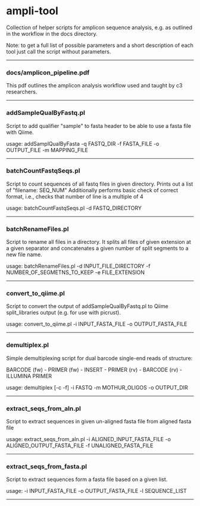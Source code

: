 # ampli-tool
Collection of helper scripts for amplicon sequence analysis, e.g. as outlined in the workflow in the docs directory.

Note: to get a full list of possible parameters and a short description of each tool just call the script without parameters.


---

### docs/amplicon_pipeline.pdf

This pdf outlines the amplicon analysis workflow used and taught by c3 researchers.

---

### addSampleQualByFastq.pl
Script to add qualifier "sample" to fasta header to be able to use a fasta file with Qiime.

usage: addSamplQualByFasta -q FASTQ_DIR -f FASTA_FILE -o OUTPUT_FILE -m MAPPING_FILE

---

### batchCountFastqSeqs.pl
Script to count sequences of all fastq files in given directory. Prints out a list of "filename: SEQ_NUM" Additionally performs basic check of correct format, i.e., checks that number of line is a multiple of 4

usage: batchCountFastqSeqs.pl -d FASTQ_DIRECTORY

---

### batchRenameFiles.pl
Script to rename all files in a directory. It splits all files of given extension at a given separator and concatenates a given number of split segments to a new file name.

usage: batchRenameFiles.pl -d INPUT_FILE_DIRECTORY -f NUMBER_OF_SEGMETNS_TO_KEEP -e FILE_EXTENSION

---

### convert_to_qiime.pl
Script to convert the output of addSampleQualByFastq.pl to Qiime split_libraries output (e.g. for use with picrust).

usage: convert_to_qiime.pl -i INPUT_FASTA_FILE -o OUTPUT_FASTA_FILE

---

### demultiplex.pl
Simple demultiplexing script for dual barcode single-end reads of structure:

BARCODE (fw) - PRIMER (fw) - INSERT - PRIMER (rv) - BARCODE (rv) - ILLUMINA PRIMER

usage: demultiplex [-c -f] -i FASTQ -m MOTHUR_OLIGOS -o OUTPUT_DIR

---

### extract_seqs_from_aln.pl
Script to extract sequences in given un-aligned fasta file from aligned fasta file

usage: extract_seqs_from_aln.pl -i ALIGNED_INPUT_FASTA_FILE -o ALIGNED_OUTPUT_FASTA_FILE -f UNALIGNED_FASTA_FILE

---

### extract_seqs_from_fasta.pl
Script to extract sequences form a fasta file based on a given list.

usage: -i INPUT_FASTA_FILE -o OUTPUT_FASTA_FILE -l SEQUENCE_LIST

---
